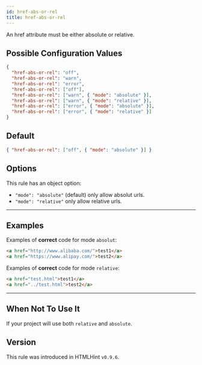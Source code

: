 ```yaml
---
id: href-abs-or-rel
title: href-abs-or-rel
---
```


An href attribute must be either absolute or relative.

## Possible Configuration Values

```json
{
  "href-abs-or-rel": "off",
  "href-abs-or-rel": "warn",
  "href-abs-or-rel": "error",
  "href-abs-or-rel": ["off"],
  "href-abs-or-rel": ["warn", { "mode": "absolute" }],
  "href-abs-or-rel": ["warn", { "mode": "relative" }],
  "href-abs-or-rel": ["error", { "mode": "absolute" }],
  "href-abs-or-rel": ["error", { "mode": "relative" }]
}
```

## Default

```json
{ "href-abs-or-rel": ["off", { "mode": "absolute" }] }
```

## Options

This rule has an object option:

- `"mode": "absolute"` (default) only allow absolut urls.
- `"mode": "relative"` only allow relative urls.

---

## Examples

Examples of **correct** code for mode `absolut`:

```html
<a href="http://www.alibaba.com/">test1</a>
<a href="https://www.alipay.com/">test2</a>
```

Examples of **correct** code for mode `relative`:

<!-- prettier-ignore -->
```html
<a href="test.html">test1</a>
<a href="../test.html">test2</a>
```

---

## When Not To Use It

If your project will use both `relative` and `absolute`.

## Version

This rule was introduced in HTMLHint `v0.9.6`.
